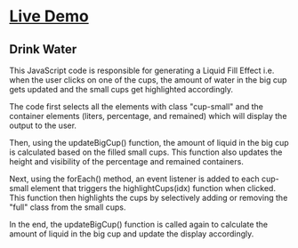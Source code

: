 # [Live Demo](https://drink-water-rho.vercel.app/)

## Drink Water

This JavaScript code is responsible for generating a Liquid Fill Effect i.e. when the user clicks on one of the cups, the amount of water in the big cup gets updated and the small cups get highlighted accordingly.

The code first selects all the elements with class "cup-small" and the container elements (liters, percentage, and remained) which will display the output to the user.

Then, using the updateBigCup() function, the amount of liquid in the big cup is calculated based on the filled small cups. This function also updates the height and visibility of the percentage and remained containers.

Next, using the forEach() method, an event listener is added to each cup-small element that triggers the highlightCups(idx) function when clicked. This function then highlights the cups by selectively adding or removing the "full" class from the small cups.

In the end, the updateBigCup() function is called again to calculate the amount of liquid in the big cup and update the display accordingly.
